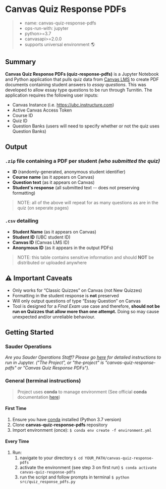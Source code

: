 # Canvas Quiz Response PDFs

> - name: canvas-quiz-response-pdfs
> - ops-run-with: jupyter
> - python>=3.7
> - canvasapi>=2.0.0
> - supports universal environment 🌎

## Summary

**Canvas Quiz Response PDFs (quiz-response-pdfs)** is a Jupyter Notebook and Python application that pulls quiz data from [Canvas LMS](https://github.com/instructure/canvas-lms) to create PDF documents containing student answers to _essay questions_. This was developed to allow essay type questions to be run through Turnitin. The application requires the following user inputs:

- Canvas Instance (i.e. https://ubc.instructure.com)
- Active Canvas Access Token
- Course ID
- Quiz ID
- Question Banks (users will need to specify whether or not the quiz uses Question Banks)

## Output

### `.zip` file containing a PDF per student _(who submitted the quiz)_

- **ID** (randomly-generated, anonymous student identifier)
- **Course name** (as it appears on Canvas)
- **Question text** (as it appears on Canvas)
- **Student's response** (all submitted text -- does not preserving formatting)

> NOTE: all of the above will repeat for as many questions as are in the quiz (on seperate pages)

### `.csv` detailing

- **Student Name** (as it appears on Canvas)
- **Student ID** (UBC student ID)
- **Canvas ID** (Canvas LMS ID)
- **Anonymous ID** (as it appears in the output PDFs)

> NOTE: this table contains sensitive information and should **NOT** be distributed or uploaded anywhere

## :warning: Important Caveats

- Only works for “Classic Quizzes” on Canvas (not New Quizzes)
- Formatting in the student response is **not** preserved
- Will only output questions of type “Essay Question” on Canvas
- Tool is designed for a _Final Exam_ use case and therefore, **should not be run on Quizzes that allow more than one attempt.** Doing so may cause unexpected and/or unreliable behaviour.

## Getting Started

### Sauder Operations

_Are you Sauder Operations Staff? Please go [here](TODO) for detailed instructions to run in Jupyter. ("The Project", or "the-project" is "canvas-quiz-response-pdfs" or "Canvas Quiz Response PDFs")._

### General (terminal instructions)

> Project uses **conda** to manage environment (See official **conda** documentation [here](https://docs.conda.io/projects/conda/en/latest/user-guide/tasks/manage-environments.html#creating-an-environment-from-an-environment-yml-file))

#### First Time

1. Ensure you have [conda](https://docs.conda.io/projects/conda/en/latest/user-guide/install/index.html) installed (Python 3.7 version)
1. Clone **canvas-quiz-response-pdfs** repository
1. Import environment (once): `$ conda env create -f environment.yml`

#### Every Time

1. Run:
   1. navigate to your directory `$ cd YOUR_PATH/canvas-quiz-response-pdfs`
   1. activate the environment (see step 3 on first run) `$ conda activate canvas-quiz-response-pdfs`
   1. run the script and follow prompts in terminal `$ python src/quiz_response_pdfs.py`
